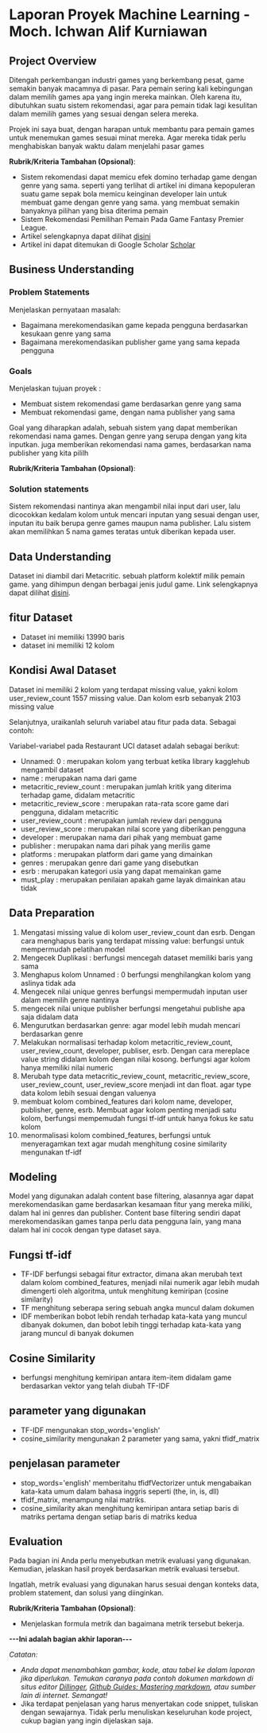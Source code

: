 # Laporan Proyek Machine Learning - Moch. Ichwan Alif Kurniawan

## Project Overview

Ditengah perkembangan industri games yang berkembang pesat, game semakin banyak macamnya di pasar. Para pemain sering kali kebingungan dalam memilih games apa yang ingin mereka mainkan. Oleh karena itu, dibutuhkan suatu sistem rekomendasi, agar para pemain tidak lagi kesulitan dalam memilih games yang sesuai dengan selera mereka.

Projek ini saya buat, dengan harapan untuk membantu para pemain games untuk menemukan games sesuai minat mereka. Agar mereka tidak perlu menghabiskan banyak waktu dalam menjelahi pasar games

**Rubrik/Kriteria Tambahan (Opsional)**:
- Sistem rekomendasi dapat memicu efek domino terhadap game dengan genre yang sama. seperti yang terlihat di artikel ini dimana kepopuleran suatu game sepak bola memicu keinginan developer lain untuk membuat game dengan genre yang sama. yang membuat semakin banyaknya pilihan yang bisa diterima pemain
- Sistem Rekomendasi Pemilihan Pemain Pada Game Fantasy Premier League.
- Artikel selengkapnya dapat dilihat [disini](https://dspace.uii.ac.id/handle/123456789/40425)
- Artikel ini dapat ditemukan di Google Scholar [Scholar](https://scholar.google.com/)

## Business Understanding

### Problem Statements

Menjelaskan pernyataan masalah:
- Bagaimana merekomendasikan game kepada pengguna berdasarkan kesukaan genre yang sama
- Bagaimana merekomendasikan publisher game yang sama kepada pengguna

### Goals

Menjelaskan tujuan proyek :
- Membuat sistem rekomendasi game berdasarkan genre yang sama
- Membuat rekomendasi game, dengan nama publisher yang sama

Goal yang diharapkan adalah, sebuah sistem yang dapat memberikan rekomendasi nama games. Dengan genre yang serupa dengan yang kita inputkan. juga memberikan rekomendasi nama games, berdasarkan nama publisher yang kita pililh

**Rubrik/Kriteria Tambahan (Opsional)**:
### Solution statements
Sistem rekomendasi nantinya akan mengambil nilai input dari user, lalu dicocokkan kedalam kolom untuk mencari inputan yang sesuai dengan user, inputan itu baik berupa genre games maupun nama publisher. Lalu sistem akan memilihkan 5 nama games teratas untuk diberikan kepada user.

## Data Understanding
Dataset ini diambil dari Metacritic. sebuah platform kolektif milik pemain game. yang dihimpun dengan berbagai jenis judul game. Link selengkapnya dapat dilihat [disini](https://www.kaggle.com/datasets/uuratl/metacritic-games-12-23-2024).

## fitur Dataset
- Dataset ini memiliki 13990 baris
- dataset ini memiliki 12 kolom

## Kondisi Awal Dataset
Dataset ini memiliki 2 kolom yang terdapat missing value, yakni kolom user_review_count 1557 missing value. Dan kolom esrb sebanyak 2103 missing value

Selanjutnya, uraikanlah seluruh variabel atau fitur pada data. Sebagai contoh:  

Variabel-variabel pada Restaurant UCI dataset adalah sebagai berikut:
- Unnamed: 0 : merupakan kolom yang terbuat ketika library kagglehub mengambil dataset
- name : merupakan nama dari game
- metacritic_review_count : merupakan jumlah kritik yang diterima terhadap game, didalam metacritic
- metacritic_review_score : merupakan rata-rata score game dari pengguna, didalam metacritic
- user_review_count : merupakan jumlah review dari pengguna
- user_review_score : merupakan nilai score yang diberikan pengguna
- developer : merupakan nama dari pihak yang membuat game
- publisher : merupakan nama dari pihak yang merilis game
- platforms : merupakan platform dari game yang dimainkan
- genres : merupakan genre dari game yang disebutkan
- esrb : merupakan kategori usia yang dapat memainkan game
- must_play : merupakan penilaian apakah game layak dimainkan atau tidak

## Data Preparation

1. Mengatasi missing value di kolom user_review_count dan esrb. Dengan cara menghapus baris yang terdapat missing value: berfungsi untuk mempermudah pelatihan model
2. Mengecek Duplikasi : berfungsi mencegah dataset memiliki baris yang sama
3. Menghapus kolom Unnamed : 0 berfungsi menghilangkan kolom yang aslinya tidak ada
4. Mengecek nilai unique genres berfungsi mempermudah inputan user dalam memilih genre nantinya
5. mengecek nilai unique publisher berfungsi mengetahui publishe apa saja didalam data
6. Mengurutkan berdasarkan genre: agar model lebih mudah mencari berdasarkan genre
7. Melakukan normalisasi terhadap kolom metacritic_review_count, user_review_count, developer, publiser, esrb. Dengan cara mereplace value string didalam kolom dengan nilai kosong. berfungsi agar kolom hanya memiliki nilai numeric
8. Merubah type data metacritic_review_count, metacritic_review_score, user_review_count, user_review_score menjadi int dan float. agar type data kolom lebih sesuai dengan valuenya
9. membuat kolom combined_features dari kolom name, developer, publisher, genre, esrb. Membuat agar kolom penting menjadi satu kolom, berfungsi mempemudah fungsi tf-idf untuk hanya fokus ke satu kolom
10. menormalisasi kolom combined_features, berfungsi untuk menyeragamkan text agar mudah menghitung cosine similarity mengunakan tf-idf

## Modeling
Model yang digunakan adalah content base filtering, alasannya agar dapat merekomendasikan game berdasarkan kesamaan fitur yang mereka miliki, dalam hal ini genres dan publisher. Content base filtering sendiri dapat merekomendasikan games tanpa perlu data pengguna lain, yang mana dalam hal ini cocok dengan type dataset saya.

## Fungsi tf-idf
- TF-IDF berfungsi sebagai fitur extractor, dimana akan merubah text dalam kolom combined_features, menjadi nilai numerik agar lebih mudah dimengerti oleh algoritma, untuk menghitung kemiripan (cosine similarity)
- TF menghitung seberapa sering sebuah angka muncul dalam dokumen
- IDF memberikan bobot lebih rendah terhadap kata-kata yang muncul dibanyak dokumen, dan bobot lebih tinggi terhadap kata-kata yang jarang muncul di banyak dokumen

## Cosine Similarity
- berfungsi menghitung kemiripan antara item-item didalam game berdasarkan vektor yang telah diubah TF-IDF

## parameter yang digunakan
- TF-IDF mengunakan stop_words='english'
- cosine_similarity mengunakan 2 parameter yang sama, yakni tfidf_matrix

## penjelasan parameter
- stop_words='english' memberitahu tfidfVectorizer untuk mengabaikan kata-kata umum dalam bahasa inggris seperti (the, in, is, dll)
- tfidf_matrix, menampung nilai matriks.
- cosine_similarity akan menghitung kemiripan antara setiap baris di matriks pertama dengan setiap baris di matriks kedua

## Evaluation
Pada bagian ini Anda perlu menyebutkan metrik evaluasi yang digunakan. Kemudian, jelaskan hasil proyek berdasarkan metrik evaluasi tersebut.

Ingatlah, metrik evaluasi yang digunakan harus sesuai dengan konteks data, problem statement, dan solusi yang diinginkan.

**Rubrik/Kriteria Tambahan (Opsional)**: 
- Menjelaskan formula metrik dan bagaimana metrik tersebut bekerja.

**---Ini adalah bagian akhir laporan---**

_Catatan:_
- _Anda dapat menambahkan gambar, kode, atau tabel ke dalam laporan jika diperlukan. Temukan caranya pada contoh dokumen markdown di situs editor [Dillinger](https://dillinger.io/), [Github Guides: Mastering markdown](https://guides.github.com/features/mastering-markdown/), atau sumber lain di internet. Semangat!_
- Jika terdapat penjelasan yang harus menyertakan code snippet, tuliskan dengan sewajarnya. Tidak perlu menuliskan keseluruhan kode project, cukup bagian yang ingin dijelaskan saja.
